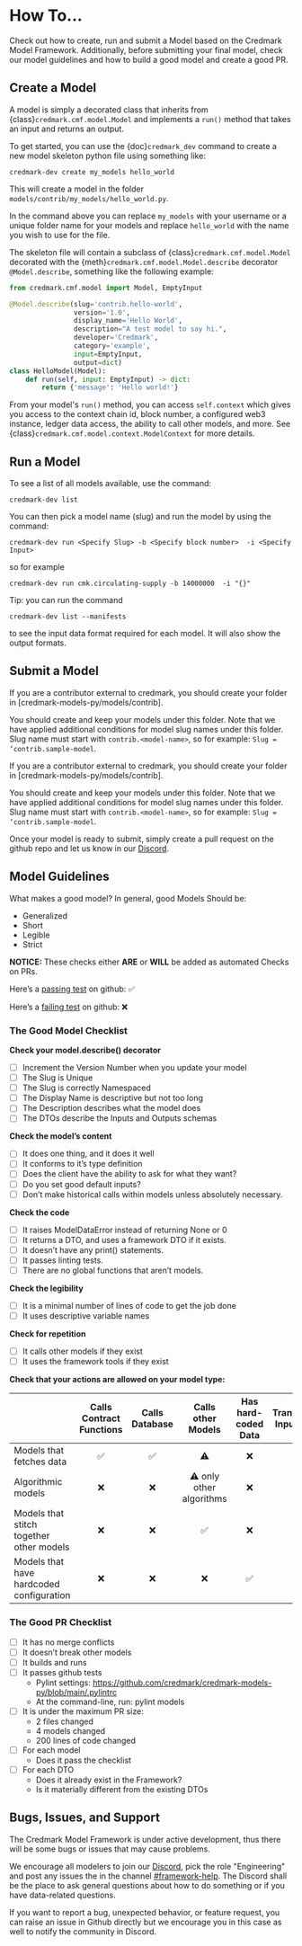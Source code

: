 # How To...

Check out how to create, run and submit a Model based on the Credmark Model Framework. Additionally, before submitting your final model, check our model guidelines and how to build a good model and create a good PR.

## Create a Model

A model is simply a decorated class that inherits from {class}`credmark.cmf.model.Model` and implements a `run()` method that takes an input and returns an output.

To get started, you can use the {doc}`credmark_dev` command to create a new model skeleton python file using something like:

```
credmark-dev create my_models hello_world
```

This will create a model in the folder `models/contrib/my_models/hello_world.py`.

In the command above you can replace `my_models` with your username or a unique folder name for your models and replace `hello_world` with the name you wish to use for the file.

The skeleton file will contain a subclass of {class}`credmark.cmf.model.Model` decorated with the {meth}`credmark.cmf.model.Model.describe` decorator `@Model.describe`, something like the following example:

```python
from credmark.cmf.model import Model, EmptyInput

@Model.describe(slug='contrib.hello-world',
                version='1.0',
                display_name='Hello World',
                description="A test model to say hi.",
                developer='Credmark',
                category='example',
                input=EmptyInput,
                output=dict)
class HelloModel(Model):
    def run(self, input: EmptyInput) -> dict:
        return {'message': 'Hello world!'}
```

From your model's `run()` method, you can access `self.context` which gives you access to the context chain id, block number, a configured web3 instance, ledger data access, the ability to call other models, and more. See {class}`credmark.cmf.model.context.ModelContext` for more details.

## Run a Model

To see a list of all models available, use the command:

```
credmark-dev list
```

You can then pick a model name (slug) and run the model by using the command:

```
credmark-dev run <Specify Slug> -b <Specify block number>  -i <Specify Input>
```

so for example

```
credmark-dev run cmk.circulating-supply -b 14000000  -i "{}"
```

Tip: you can run the command

```
credmark-dev list --manifests
```

to see the input data format required for each model. It will also show the output formats.

## Submit a Model

If you are a contributor external to credmark, you should create your folder in [credmark-models-py/models/contrib].

You should create and keep your models under this folder. Note that we have applied additional conditions for model slug names under this folder. Slug name must start with `contrib.<model-name>`, so for example: `Slug = ‘contrib.sample-model`.

If you are a contributor external to credmark, you should create your folder in [credmark-models-py/models/contrib].

You should create and keep your models under this folder. Note that we have applied additional conditions for model slug names under this folder. Slug name must start with `contrib.<model-name>`, so for example: `Slug = ‘contrib.sample-model`.

Once your model is ready to submit, simply create a pull request on the github repo and let us know in our [Discord](https://discord.com/invite/BJbYSRDdtr).

## Model Guidelines

What makes a good model? In general, good Models Should be:

- Generalized
- Short
- Legible
- Strict

**NOTICE:** These checks either **ARE** or **WILL** be added as automated Checks on PRs.

Here’s a [passing test](https://github.com/credmark/credmark-models-py/runs/5975564564?check_suite_focus=true) on github: ✅

Here’s a [failing test](https://github.com/credmark/credmark-models-py/runs/5844626780?check_suite_focus=true) on github: ❌

### The Good Model Checklist

**Check your model.describe() decorator**

- [ ] Increment the Version Number when you update your model
- [ ] The Slug is Unique
- [ ] The Slug is correctly Namespaced
- [ ] The Display Name is descriptive but not too long
- [ ] The Description describes what the model does
- [ ] The DTOs describe the Inputs and Outputs schemas

**Check the model’s content**

- [ ] It does one thing, and it does it well
- [ ] It conforms to it’s type definition
- [ ] Does the client have the ability to ask for what they want?
- [ ] Do you set good default inputs?
- [ ] Don’t make historical calls within models unless absolutely necessary.

**Check the code**

- [ ] It raises ModelDataError instead of returning None or 0
- [ ] It returns a DTO, and uses a framework DTO if it exists.
- [ ] It doesn’t have any print() statements.
- [ ] It passes linting tests.
- [ ] There are no global functions that aren’t models.

**Check the legibility**

- [ ] It is a minimal number of lines of code to get the job done
- [ ] It uses descriptive variable names

**Check for repetition**

- [ ] It calls other models if they exist
- [ ] It uses the framework tools if they exist

**Check that your actions are allowed on your model type:**

|                                          | Calls Contract Functions | Calls Database |    Calls other Models    | Has hard-coded Data | Transforms Input Data |
| ---------------------------------------- | :----------------------: | :------------: | :----------------------: | :-----------------: | :-------------------: |
| Models that fetches data                 |            ✅            |       ✅       |            ⚠️            |         ❌          |          ❌           |
| Algorithmic models                       |            ❌            |       ❌       | ⚠️ only other algorithms |         ❌          |          ✅           |
| Models that stitch together other models |            ❌            |       ❌       |            ✅            |         ❌          |          ❌           |
| Models that have hardcoded configuration |            ❌            |       ❌       |            ❌            |         ✅          |          ❌           |

### The Good PR Checklist

- [ ] It has no merge conflicts
- [ ] It doesn’t break other models
- [ ] It builds and runs
- [ ] It passes github tests
  - Pylint settings: https://github.com/credmark/credmark-models-py/blob/main/.pylintrc
  - At the command-line, run: pylint models
- [ ] It is under the maximum PR size:
  - 2 files changed
  - 4 models changed
  - 200 lines of code changed
- [ ] For each model
  - Does it pass the checklist
- [ ] For each DTO
  - Does it already exist in the Framework?
  - Is it materially different from the existing DTOs

## Bugs, Issues, and Support

The Credmark Model Framework is under active development, thus there will be some bugs or issues that may cause problems.

We encourage all modelers to join our [Discord](https://discord.com/invite/3dSfMqP3d4), pick the role "Engineering" and post any issues the in the channel [#framework-help](https://discord.com/channels/827615638540910622/965655586513485835). The Discord shall be the place to ask general questions about how to do something or if you have data-related questions.

If you want to report a bug, unexpected behavior, or feature request, you can raise an issue in Github directly but we encourage you in this case as well to notify the community in Discord.
